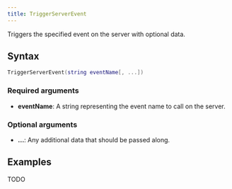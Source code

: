 ```yaml
---
title: TriggerServerEvent
---
```


Triggers the specified event on the server with optional data.

Syntax
------

```lua
TriggerServerEvent(string eventName[, ...])
```

### Required arguments
- **eventName**: A string representing the event name to call on the server.

### Optional arguments
- **...**: Any additional data that should be passed along.

Examples
--------

TODO
